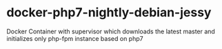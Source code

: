 # docker-php7-nightly-debian-jessy
Docker Container with supervisor which downloads the latest master and initializes only php-fpm instance based on php7
